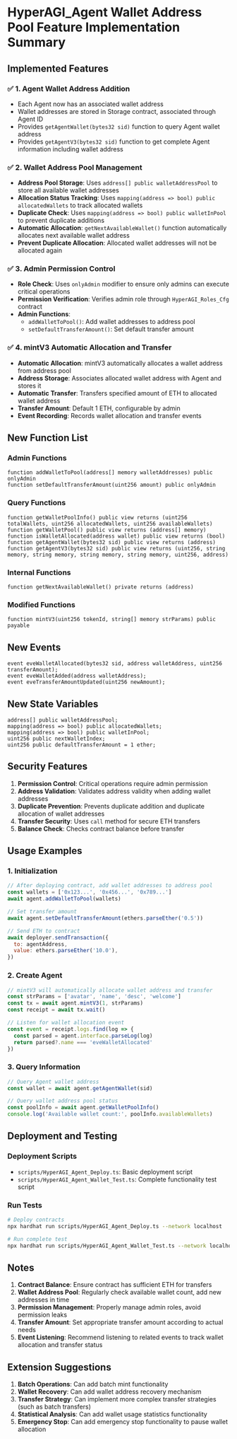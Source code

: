 # HyperAGI_Agent Wallet Address Pool Feature Implementation Summary

## Implemented Features

### ✅ 1. Agent Wallet Address Addition

- Each Agent now has an associated wallet address
- Wallet addresses are stored in Storage contract, associated through Agent ID
- Provides `getAgentWallet(bytes32 sid)` function to query Agent wallet address
- Provides `getAgentV3(bytes32 sid)` function to get complete Agent information including wallet address

### ✅ 2. Wallet Address Pool Management

- **Address Pool Storage**: Uses `address[] public walletAddressPool` to store all available wallet addresses
- **Allocation Status Tracking**: Uses `mapping(address => bool) public allocatedWallets` to track allocated wallets
- **Duplicate Check**: Uses `mapping(address => bool) public walletInPool` to prevent duplicate additions
- **Automatic Allocation**: `getNextAvailableWallet()` function automatically allocates next available wallet address
- **Prevent Duplicate Allocation**: Allocated wallet addresses will not be allocated again

### ✅ 3. Admin Permission Control

- **Role Check**: Uses `onlyAdmin` modifier to ensure only admins can execute critical operations
- **Permission Verification**: Verifies admin role through `HyperAGI_Roles_Cfg` contract
- **Admin Functions**:
  - `addWalletToPool()`: Add wallet addresses to address pool
  - `setDefaultTransferAmount()`: Set default transfer amount

### ✅ 4. mintV3 Automatic Allocation and Transfer

- **Automatic Allocation**: mintV3 automatically allocates a wallet address from address pool
- **Address Storage**: Associates allocated wallet address with Agent and stores it
- **Automatic Transfer**: Transfers specified amount of ETH to allocated wallet address
- **Transfer Amount**: Default 1 ETH, configurable by admin
- **Event Recording**: Records wallet allocation and transfer events

## New Function List

### Admin Functions

```solidity
function addWalletToPool(address[] memory walletAddresses) public onlyAdmin
function setDefaultTransferAmount(uint256 amount) public onlyAdmin
```

### Query Functions

```solidity
function getWalletPoolInfo() public view returns (uint256 totalWallets, uint256 allocatedWallets, uint256 availableWallets)
function getWalletPool() public view returns (address[] memory)
function isWalletAllocated(address wallet) public view returns (bool)
function getAgentWallet(bytes32 sid) public view returns (address)
function getAgentV3(bytes32 sid) public view returns (uint256, string memory, string memory, string memory, string memory, uint256, address)
```

### Internal Functions

```solidity
function getNextAvailableWallet() private returns (address)
```

### Modified Functions

```solidity
function mintV3(uint256 tokenId, string[] memory strParams) public payable
```

## New Events

```solidity
event eveWalletAllocated(bytes32 sid, address walletAddress, uint256 transferAmount);
event eveWalletAdded(address walletAddress);
event eveTransferAmountUpdated(uint256 newAmount);
```

## New State Variables

```solidity
address[] public walletAddressPool;
mapping(address => bool) public allocatedWallets;
mapping(address => bool) public walletInPool;
uint256 public nextWalletIndex;
uint256 public defaultTransferAmount = 1 ether;
```

## Security Features

1. **Permission Control**: Critical operations require admin permission
2. **Address Validation**: Validates address validity when adding wallet addresses
3. **Duplicate Prevention**: Prevents duplicate addition and duplicate allocation of wallet addresses
4. **Transfer Security**: Uses `call` method for secure ETH transfers
5. **Balance Check**: Checks contract balance before transfer

## Usage Examples

### 1. Initialization

```javascript
// After deploying contract, add wallet addresses to address pool
const wallets = ['0x123...', '0x456...', '0x789...']
await agent.addWalletToPool(wallets)

// Set transfer amount
await agent.setDefaultTransferAmount(ethers.parseEther('0.5'))

// Send ETH to contract
await deployer.sendTransaction({
  to: agentAddress,
  value: ethers.parseEther('10.0'),
})
```

### 2. Create Agent

```javascript
// mintV3 will automatically allocate wallet address and transfer
const strParams = ['avatar', 'name', 'desc', 'welcome']
const tx = await agent.mintV3(1, strParams)
const receipt = await tx.wait()

// Listen for wallet allocation event
const event = receipt.logs.find(log => {
  const parsed = agent.interface.parseLog(log)
  return parsed?.name === 'eveWalletAllocated'
})
```

### 3. Query Information

```javascript
// Query Agent wallet address
const wallet = await agent.getAgentWallet(sid)

// Query wallet address pool status
const poolInfo = await agent.getWalletPoolInfo()
console.log('Available wallet count:', poolInfo.availableWallets)
```

## Deployment and Testing

### Deployment Scripts

- `scripts/HyperAGI_Agent_Deploy.ts`: Basic deployment script
- `scripts/HyperAGI_Agent_Wallet_Test.ts`: Complete functionality test script

### Run Tests

```bash
# Deploy contracts
npx hardhat run scripts/HyperAGI_Agent_Deploy.ts --network localhost

# Run complete test
npx hardhat run scripts/HyperAGI_Agent_Wallet_Test.ts --network localhost
```

## Notes

1. **Contract Balance**: Ensure contract has sufficient ETH for transfers
2. **Wallet Address Pool**: Regularly check available wallet count, add new addresses in time
3. **Permission Management**: Properly manage admin roles, avoid permission leaks
4. **Transfer Amount**: Set appropriate transfer amount according to actual needs
5. **Event Listening**: Recommend listening to related events to track wallet allocation and transfer status

## Extension Suggestions

1. **Batch Operations**: Can add batch mint functionality
2. **Wallet Recovery**: Can add wallet address recovery mechanism
3. **Transfer Strategy**: Can implement more complex transfer strategies (such as batch transfers)
4. **Statistical Analysis**: Can add wallet usage statistics functionality
5. **Emergency Stop**: Can add emergency stop functionality to pause wallet allocation
